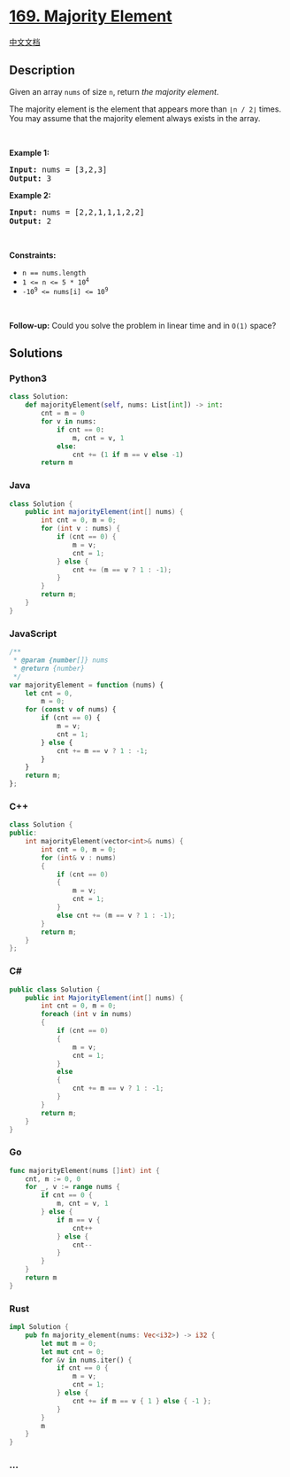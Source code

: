 # [169. Majority Element](https://leetcode.com/problems/majority-element)

[中文文档](/solution/0100-0199/0169.Majority%20Element/README.md)

## Description

<p>Given an array <code>nums</code> of size <code>n</code>, return <em>the majority element</em>.</p>

<p>The majority element is the element that appears more than <code>&lfloor;n / 2&rfloor;</code> times. You may assume that the majority element always exists in the array.</p>

<p>&nbsp;</p>
<p><strong>Example 1:</strong></p>
<pre><strong>Input:</strong> nums = [3,2,3]
<strong>Output:</strong> 3
</pre><p><strong>Example 2:</strong></p>
<pre><strong>Input:</strong> nums = [2,2,1,1,1,2,2]
<strong>Output:</strong> 2
</pre>
<p>&nbsp;</p>
<p><strong>Constraints:</strong></p>

<ul>
	<li><code>n == nums.length</code></li>
	<li><code>1 &lt;= n &lt;= 5 * 10<sup>4</sup></code></li>
	<li><code>-10<sup>9</sup> &lt;= nums[i] &lt;= 10<sup>9</sup></code></li>
</ul>

<p>&nbsp;</p>
<strong>Follow-up:</strong> Could you solve the problem in linear time and in <code>O(1)</code> space?

## Solutions

<!-- tabs:start -->

### **Python3**

```python
class Solution:
    def majorityElement(self, nums: List[int]) -> int:
        cnt = m = 0
        for v in nums:
            if cnt == 0:
                m, cnt = v, 1
            else:
                cnt += (1 if m == v else -1)
        return m
```

### **Java**

```java
class Solution {
    public int majorityElement(int[] nums) {
        int cnt = 0, m = 0;
        for (int v : nums) {
            if (cnt == 0) {
                m = v;
                cnt = 1;
            } else {
                cnt += (m == v ? 1 : -1);
            }
        }
        return m;
    }
}
```

### **JavaScript**

```js
/**
 * @param {number[]} nums
 * @return {number}
 */
var majorityElement = function (nums) {
    let cnt = 0,
        m = 0;
    for (const v of nums) {
        if (cnt == 0) {
            m = v;
            cnt = 1;
        } else {
            cnt += m == v ? 1 : -1;
        }
    }
    return m;
};
```

### **C++**

```cpp
class Solution {
public:
    int majorityElement(vector<int>& nums) {
        int cnt = 0, m = 0;
        for (int& v : nums)
        {
            if (cnt == 0)
            {
                m = v;
                cnt = 1;
            }
            else cnt += (m == v ? 1 : -1);
        }
        return m;
    }
};
```

### **C#**

```cs
public class Solution {
    public int MajorityElement(int[] nums) {
        int cnt = 0, m = 0;
        foreach (int v in nums)
        {
            if (cnt == 0)
            {
                m = v;
                cnt = 1;
            }
            else
            {
                cnt += m == v ? 1 : -1;
            }
        }
        return m;
    }
}
```

### **Go**

```go
func majorityElement(nums []int) int {
	cnt, m := 0, 0
	for _, v := range nums {
		if cnt == 0 {
			m, cnt = v, 1
		} else {
			if m == v {
				cnt++
			} else {
				cnt--
			}
		}
	}
	return m
}
```

### **Rust**

```rust
impl Solution {
    pub fn majority_element(nums: Vec<i32>) -> i32 {
        let mut m = 0;
        let mut cnt = 0;
        for &v in nums.iter() {
            if cnt == 0 {
                m = v;
                cnt = 1;
            } else {
                cnt += if m == v { 1 } else { -1 };
            }
        }
        m
    }
}
```

### **...**

```

```

<!-- tabs:end -->
